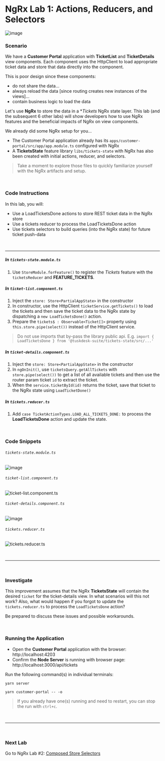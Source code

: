# NgRx Lab 1: Actions, Reducers, and Selectors

![image](https://user-images.githubusercontent.com/210413/47935906-02f1ae80-deaa-11e8-8cd7-0615e6234c76.png)

### Scenario

We have a **Customer Portal** application with **TicketList** and **TicketDetails** view components. Each component 
uses the HttpClient to load appropriate ticket data and store that data directly into the component. 

This is poor design since these components:
 
  * do not share the data... 
  * always reload the data [since routing creates new instances of the views]... 
  * contain business logic to load the data   

Let's use **NgRx** to store the data in a **Tickets* NgRx state layer. This lab (and the subsequent 6 other labs) will show developers how 
to use NgRx features and the beneficial impacts of NgRx on view components.

We already did some NgRx setup for you...

  * The Customer Portal application already has its `apps/customer-portal/src/app/app.module.ts` configured with NgRx
  * A **TicketsState** feature library `libs/tickets-state` with NgRx has also been created with initial actions, reducer, and selectors.

>  Take a moment to explore those files to quickly familiarize yourself with the NgRx artifacts and setup.


<br/>

### Code Instructions

In this lab, you will:

  * Use a LoadTicketsDone actions to store REST ticket data in the NgRx store 
  * Use a tickets reducer to process the LoadTicketsDone action
  * Use tickets selectors to build queries (into the NgRx state) for future ticket push-data 
  
<br/>

----
    
##### In `tickets-state.module.ts` 

1. Use `StoreModule.forFeature()` to register the *Tickets* feature with the `ticketsReducer` and **FEATURE_TICKETS**.

##### In `ticket-list.component.ts`

1. Inject the `store: Store<PartialAppState>` in the constructor
2. In constructor, use the HttpClient `ticketService.getTickets()` to load the tickets and then save the ticket data to the NgRx state by dispatching a `new LoadTicketsDone()` action. 
3. Prepare the `tickets$ : Observable<Ticket[]>` property using `this.store.pipe(select())` instead of the HttpClient service.

> Do not use imports that by-pass the library public api. E.g. `import { LoadTicketsDone } from '@tuskdesk-suite/tickets-state/src/...'`
  
##### In `ticket-details.component.ts`

1. Inject the `store: Store<PartialAppState>` in the constructor
2. In `ngOnInit()`, use `ticketsQuery.getAllTickets` with `store.pipe(select())` to get a list of all available tickets and then use the router param ticket `id` to extract the ticket.  
3. When the `service.ticketById(id)` returns the ticket, save that ticket to the NgRx state using `LoadTicketDone()`

##### In `tickets.reducer.ts`

1. Add `case TicketActionTypes.LOAD_ALL_TICKETS_DONE:` to process the **LoadTicketsDone** action and update the state.

<br/>


### Code Snippets

###### `tickets-state.module.ts`

![image](https://user-images.githubusercontent.com/210413/48104301-c0044380-e1e7-11e8-8bdc-148e6ce3ac74.png)


###### `ticket-list.component.ts`

![ticket-list.component.ts](https://user-images.githubusercontent.com/210413/47936257-16514980-deab-11e8-9878-dfbfe4eed6cb.png)

###### `ticket-details.component.ts`

![image](https://user-images.githubusercontent.com/210413/48030527-f6be5900-e116-11e8-96c8-572451b01ad9.png)


###### `tickets.reducer.ts`

![tickets.reducer.ts](https://user-images.githubusercontent.com/210413/47936309-44368e00-deab-11e8-8338-c92682a93420.png)



<br/>

----


<br/>

### Investigate

This improvement assumes that the NgRx **TicketsState** will contain the desired `ticket` for the ticket-details view. In what scenarios will this not work? Also, what would happen if you forgot to update the `tickets.reducer.ts` to process the `LoadTicketsDone` action?


Be prepared to discuss these issues and possible workarounds. 


<br/>

### Running the Application

*  Open the **Customer Portal** application with the browser: http://localhost:4203
*  Confirm the **Node Server** is running with browser page:  http://localhost:3000/api/tickets

Run the following command(s) in individual terminals:

```console
yarn server
```

```console
yarn customer-portal -- -o
```

> If you already have one(s) running and need to restart, you can stop the run with `ctrl+c`.


<br/>

----

<br/>

### Next Lab

Go to NgRx Lab #2: [Composed Store Selectors](lab-2.md)
